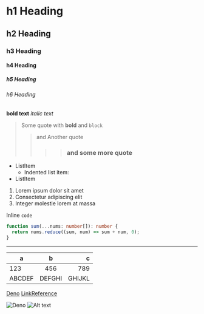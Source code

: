 # h1 Heading
## h2 Heading
### h3 Heading
#### h4 Heading
##### h5 Heading
###### h6 Heading

**bold text**
*italic text*

> Some quote with **bold** and `block`
> > and Another quote
>> >> ### and some more quote

* ListItem
  + Indented list item:
* ListItem

1. Lorem ipsum dolor sit amet
2. Consectetur adipiscing elit
3. Integer molestie lorem at massa

Inline `code`

```ts
function sum(...nums: number[]): number {
  return nums.reduce((sum, num) => sum + num, 0);
}
```

---

|   a   |   b   |   c   |
| ----- | :---: | ----: |
|  123  |  456  |  789  |
|  ABCDEF  |  DEFGHI  |  GHIJKL  |

[Deno](https://deno.land)
[LinkReference]

[LinkReference]: https://deno.land/x

![Deno](https://deno.land/logo.svg)
![Alt text][id]

[id]: https://deno.land/logo.svg  "Deno logo"
